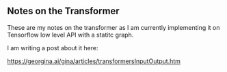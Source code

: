 ## Notes on the Transformer

These are my notes on the transformer as I am currently implementing it on Tensorflow low level API with a statitc graph.

I am writing a post about it here:

https://georgina.ai/gina/articles/transformersInputOutput.htm
